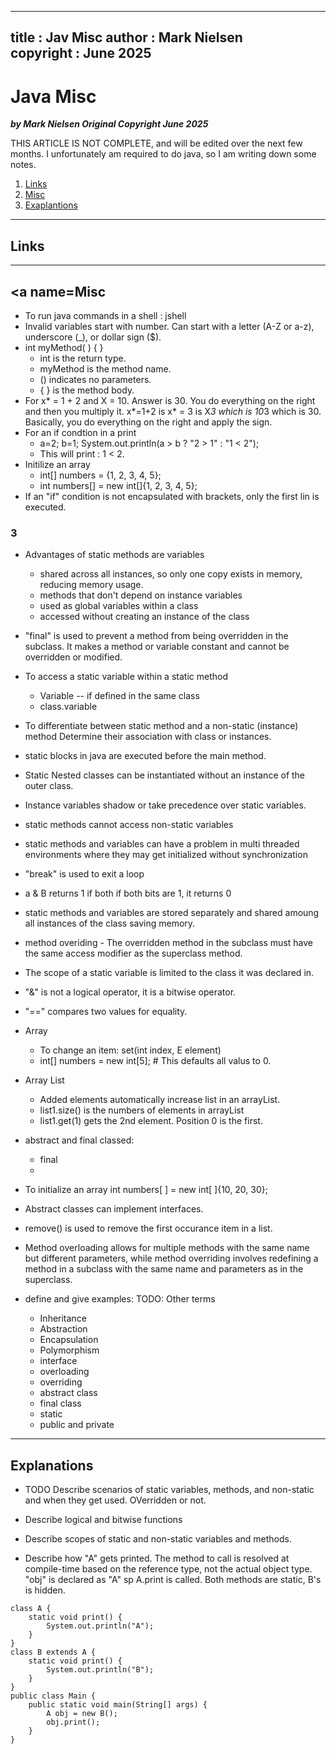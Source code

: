  
---
title :  Jav Misc
author : Mark Nielsen  
copyright : June 2025
---


Java Misc
==============================

_**by Mark Nielsen
Original Copyright June 2025**_

THIS ARTICLE IS NOT COMPLETE, and will be edited over the next few months.
I unfortunately am required to do java, so I am writing down some notes. 

1. [Links](#links)
2. [Misc](#misc)
2. [Exaplantions](#e)

* * *
<a name=Links></a>Links
-----



* * *
<a name=<misc>Misc</a>
-----

* To run java commands in a shell : jshell
* Invalid variables start with number. Can start with a letter (A-Z or a-z), underscore (_), or dollar sign ($).
* int myMethod( ) { }
  * int is the return type.
  * myMethod is the method name.
  * () indicates no parameters.
  * { } is the method body.
* For x* = 1 + 2 and X = 10. Answer is 30. You do everything on the right
and then you multiply it. x*=1+2 is x* = 3 is X*3 which is 10*3 which is 30.
Basically, you do everything on the right and apply the sign.
* For an if condtion in a print
   * a=2; b=1; System.out.println(a > b ? "2 > 1" : "1 < 2");
   * This will print : 1 < 2.
* Initilize an array
    * int[] numbers = {1, 2, 3, 4, 5};
    * int numbers[] = new int[]{1, 2, 3, 4, 5};
* If an "if" condition is not encapsulated with brackets, only the first lin
  is executed.

### 3

* Advantages of static methods are variables
    * shared across all instances, so only one copy exists in memory, reducing memory usage.
    * methods that don't depend on instance variables
    * used as global variables within a class
    * accessed without creating an instance of the class
* "final" is used to prevent a method from being overridden in the subclass.
It makes a method or variable constant and cannot be overridden or modified.
* To access a static variable within a static method
    * Variable -- if defined in the same class
    * class.variable
* To differentiate between static method and a non-static (instance) method
  Determine their association with class or instances.
* static blocks in java are executed before the main method. 
* Static Nested classes can be instantiated without an instance of the outer class.
* Instance variables shadow or take precedence over static variables.
* static methods cannot access non-static variables
* static methods and variables can have a problem in multi threaded
 environments where they may get initialized without synchronization
* "break" is used to exit a loop
* a & B returns 1 if both if both bits are 1, it returns 0
* static methods and variables are stored separately and shared amoung all
instances of the class saving memory.
* method overiding - The overridden method in the subclass must have the same access modifier as the superclass method.
* The scope of a static variable is limited to the class it was declared in.
* "&" is not a logical operator, it is a bitwise operator.
* "==" compares two values for equality.
* Array
    * To change an item: set(int index, E element)
    * int[] numbers = new int[5]; # This defaults all valus to 0. 
* Array List
    * Added elements automatically increase list in an arrayList.
    * list1.size() is the numbers of elements in arrayList
    * list1.get(1) gets the 2nd element. Position 0 is the first. 
* abstract and final classed:
    * final
    *

* To initialize an array int numbers[ ] = new int[ ]{10, 20, 30};
* Abstract classes can implement interfaces.
* remove() is used to remove the first occurance item in a list. 
* Method overloading allows for multiple methods with the same name but different parameters, while method overriding involves redefining a method in a subclass with the same name and parameters as in the superclass.
* define and give examples: TODO: Other terms
    * Inheritance
    * Abstraction
    * Encapsulation
    * Polymorphism
    * interface
    * overloading
    * overriding
    * abstract class
    * final class
    * static
    * public and private



* * *
<a name=e>Explanations</a>
-----
* TODO Describe scenarios of static variables, methods, and non-static and when they
get used. OVerridden or not.
* Describe logical and bitwise functions
* Describe scopes of static and non-static variables and methods. 

* Describe how "A" gets printed. The method to call is resolved at
compile-time based on the reference type,
not the actual object type. "obj" is declared
as "A" sp A.print is called. Both methods are static, B's is hidden. 
```
class A {
    static void print() {
        System.out.println("A");
    }
}
class B extends A {
    static void print() {
        System.out.println("B");
    }
}
public class Main {
    public static void main(String[] args) {
        A obj = new B();
        obj.print();
    }
}
```